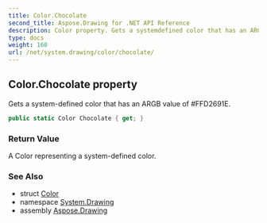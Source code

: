 ```yaml
---
title: Color.Chocolate
second_title: Aspose.Drawing for .NET API Reference
description: Color property. Gets a systemdefined color that has an ARGB value of FFD2691E
type: docs
weight: 160
url: /net/system.drawing/color/chocolate/
---
```

## Color.Chocolate property

Gets a system-defined color that has an ARGB value of #FFD2691E.

```csharp
public static Color Chocolate { get; }
```

### Return Value

A Color representing a system-defined color.

### See Also

* struct [Color](../)
* namespace [System.Drawing](../../color/)
* assembly [Aspose.Drawing](../../../)


